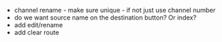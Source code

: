 -   channel rename - make sure unique - if not just use channel number
-   do we want source name on the destination button? Or index?
-   add edit/rename
-   add clear route
